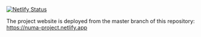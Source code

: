 [![Netlify Status](https://api.netlify.com/api/v1/badges/71641b1f-9171-484a-b115-3c5b527a9dcc/deploy-status)](https://app.netlify.com/projects/numa-project/deploys)

The project website is deployed from the master branch of this repository: https://numa-project.netlify.app 
